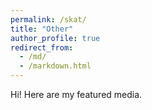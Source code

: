 ```yaml
---
permalink: /skat/
title: "Other"
author_profile: true
redirect_from: 
  - /md/
  - /markdown.html
---
```


Hi! Here are my featured media.